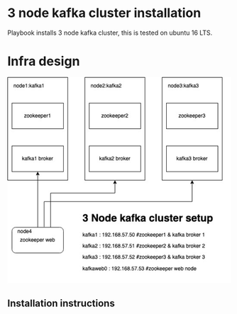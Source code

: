 # 3 node kafka cluster installation
Playbook installs 3 node kafka cluster, this is tested on ubuntu 16 LTS.

# Infra design
![setup](./kafka.jpg)

## Installation instructions

